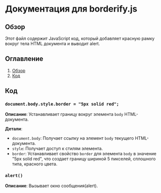 # Документация для borderify.js

## Обзор

Этот файл содержит JavaScript код, который добавляет красную рамку вокруг тела HTML документа и выводит alert.

## Оглавление

1. [Обзор](#обзор)
2. [Код](#код)

## Код

### `document.body.style.border = "5px solid red";`

**Описание**: Устанавливает границу вокруг элемента `body` HTML-документа.
    
**Детали**:
- `document.body`: Получает ссылку на элемент `body` текущего HTML-документа.
- `style`: Получает доступ к стилям элемента.
- `border`: Устанавливает свойство `border` для элемента `body` в значение "5px solid red", что создает границу шириной 5 пикселей, сплошного типа, красного цвета.

### `alert()`
**Описание**: Вызывает окно сообщения(alert).